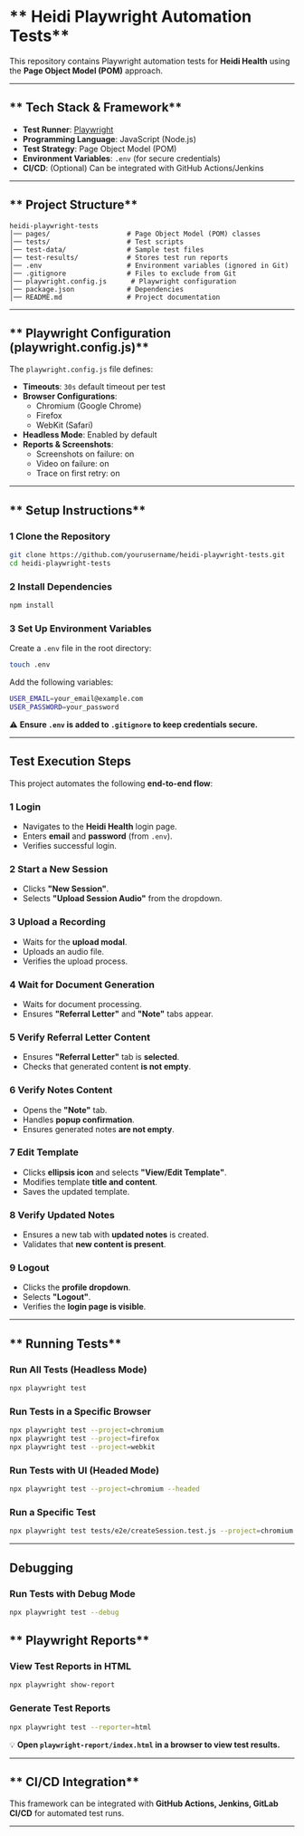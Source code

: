 # ** Heidi Playwright Automation Tests**
This repository contains Playwright automation tests for **Heidi Health** using the **Page Object Model (POM)** approach.

---

## ** Tech Stack & Framework**
- **Test Runner**: [Playwright](https://playwright.dev/)  
- **Programming Language**: JavaScript (Node.js)  
- **Test Strategy**: Page Object Model (POM)  
- **Environment Variables**: `.env` (for secure credentials)  
- **CI/CD**: (Optional) Can be integrated with GitHub Actions/Jenkins  

---

## ** Project Structure**
```
heidi-playwright-tests
│── pages/                   # Page Object Model (POM) classes
│── tests/                   # Test scripts
│── test-data/               # Sample test files
│── test-results/            # Stores test run reports
│── .env                     # Environment variables (ignored in Git)
│── .gitignore               # Files to exclude from Git
│── playwright.config.js      # Playwright configuration
│── package.json             # Dependencies
│── README.md                # Project documentation
```

---

## ** Playwright Configuration (playwright.config.js)**
The `playwright.config.js` file defines:
- **Timeouts**: `30s` default timeout per test  
- **Browser Configurations**:
  - Chromium (Google Chrome)
  - Firefox
  - WebKit (Safari)  
- **Headless Mode**: Enabled by default  
- **Reports & Screenshots**:
  - Screenshots on failure: on
  - Video on failure: on
  - Trace on first retry: on

---

## ** Setup Instructions**
### **1️ Clone the Repository**
```sh
git clone https://github.com/yourusername/heidi-playwright-tests.git
cd heidi-playwright-tests
```

### **2️ Install Dependencies**
```sh
npm install
```

### **3️ Set Up Environment Variables**
Create a `.env` file in the root directory:
```sh
touch .env
```
Add the following variables:
```sh
USER_EMAIL=your_email@example.com
USER_PASSWORD=your_password
```
⚠️ **Ensure `.env` is added to `.gitignore` to keep credentials secure.**

---

## **Test Execution Steps**
This project automates the following **end-to-end flow**:

### **1️ Login**
- Navigates to the **Heidi Health** login page.
- Enters **email** and **password** (from `.env`).
- Verifies successful login.

### **2️ Start a New Session**
- Clicks **"New Session"**.
- Selects **"Upload Session Audio"** from the dropdown.

### **3️ Upload a Recording**
- Waits for the **upload modal**.
- Uploads an audio file.
- Verifies the upload process.

### **4️ Wait for Document Generation**
- Waits for document processing.
- Ensures **"Referral Letter"** and **"Note"** tabs appear.

### **5️ Verify Referral Letter Content**
- Ensures **"Referral Letter"** tab is **selected**.
- Checks that generated content **is not empty**.

### **6️ Verify Notes Content**
- Opens the **"Note"** tab.
- Handles **popup confirmation**.
- Ensures generated notes **are not empty**.

### **7️ Edit Template**
- Clicks **ellipsis icon** and selects **"View/Edit Template"**.
- Modifies template **title and content**.
- Saves the updated template.

### **8️ Verify Updated Notes**
- Ensures a new tab with **updated notes** is created.
- Validates that **new content is present**.

### **9 Logout**
- Clicks the **profile dropdown**.
- Selects **"Logout"**.
- Verifies the **login page is visible**.

---

## ** Running Tests**
### **Run All Tests (Headless Mode)**
```sh
npx playwright test
```

### **Run Tests in a Specific Browser**
```sh
npx playwright test --project=chromium
npx playwright test --project=firefox
npx playwright test --project=webkit
```

### **Run Tests with UI (Headed Mode)**
```sh
npx playwright test --project=chromium --headed
```

### **Run a Specific Test**
```sh
npx playwright test tests/e2e/createSession.test.js --project=chromium
```

---

## **Debugging**
### **Run Tests with Debug Mode**
```sh
npx playwright test --debug
```

## ** Playwright Reports**
### **View Test Reports in HTML**
```sh
npx playwright show-report
```

### **Generate Test Reports**
```sh
npx playwright test --reporter=html
```
💡 **Open `playwright-report/index.html` in a browser to view test results.**

---

## ** CI/CD Integration**
This framework can be integrated with **GitHub Actions, Jenkins, GitLab CI/CD** for automated test runs.

---